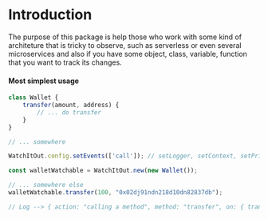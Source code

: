 # Introduction

The purpose of this package is help those who work with some kind of architeture that is tricky to observe, such as serverless or even several microservices and also if you have some object, class, variable, function that you want to track its changes.

#### Most simplest usage
```js
class Wallet {
    transfer(amount, address) {
        // ... do transfer
    }
}

// ... somewhere

WatchItOut.config.setEvents(['call']); // setLogger, setContext, setPrintable

const walletWatchable = WatchItOut.new(new Wallet());

// ... somewhere else
walletWatchable.transfer(100, "0x02dj91ndn218d10dn82837db");

// Log --> { action: "calling a method", method: "transfer", on: { transfer: [Function tranfer],with: [100, "0x02dj91ndn218d10dn82837db"] },
```
